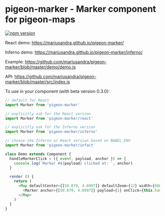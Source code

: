 # pigeon-marker - Marker component for pigeon-maps

[![npm version](https://img.shields.io/npm/v/pigeon-marker.svg)](https://www.npmjs.com/package/pigeon-marker)

React demo: https://mariusandra.github.io/pigeon-marker/

Inferno demo: https://mariusandra.github.io/pigeon-marker/inferno/

Example: https://github.com/mariusandra/pigeon-marker/blob/master/demo/demo.js

API: https://github.com/mariusandra/pigeon-marker/blob/master/src/index.js

To use in your component (with beta version 0.3.0):

```js
// default for React
import Marker from 'pigeon-marker'

// explicitly ask for the React version
import Marker from 'pigeon-marker/react'

// explicitly ask for the Inferno version
import Marker from 'pigeon-marker/inferno'

// choose the Inferno or React version based on BABEL_ENV
import Marker from 'pigeon-marker/infact'

class Demo extends Component {
  handleMarkerClick = ({ event, payload, anchor }) => {
    console.log(`Marker #${payload} clicked at: `, anchor)
  }

  render () {
    return (
      <Map defaultCenter={[50.879, 4.6997]} defaultZoom={12} width={600} height={400}>
        <Marker anchor={[50.879, 4.6997]} payload={1} onClick={this.handleMarkerClick} />
      </Map>
    )
  }
}

```
